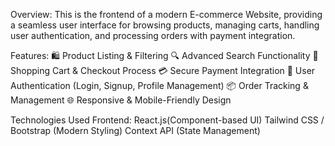 Overview:
This is the frontend of a modern E-commerce Website, providing a seamless user interface for browsing products, managing carts, handling user authentication, and processing orders with payment integration.

Features:
🛍️ Product Listing & Filtering
🔍 Advanced Search Functionality
🛒 Shopping Cart & Checkout Process
💳 Secure Payment Integration
👤 User Authentication (Login, Signup, Profile Management)
📦 Order Tracking & Management
🌐 Responsive & Mobile-Friendly Design

Technologies Used
Frontend:
React.js(Component-based UI)
Tailwind CSS / Bootstrap (Modern Styling)
Context API (State Management)
